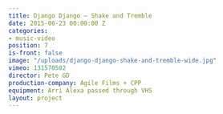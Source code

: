 ```yaml
---
title: Django Django — Shake and Tremble
date: 2015-06-23 00:00:00 Z
categories:
- music-video
position: 7
is-front: false
image: "/uploads/django-django-shake-and-tremble-wide.jpg"
vimeo: 131570502
director: Pete GD
production-company: Agile Films + CPP
equipment: Arri Alexa passed through VHS
layout: project
---
```


